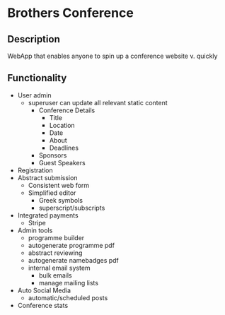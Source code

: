 # Brothers Conference

## Description

WebApp that enables anyone to spin up a conference website v. quickly

## Functionality

+ User admin
  - superuser can update all relevant static content
    + Conference Details
      - Title
      - Location
      - Date
      - About
      - Deadlines
    + Sponsors
    + Guest Speakers
+ Registration
+ Abstract submission
  - Consistent web form
  - Simplified editor
    - Greek symbols
    - superscript/subscripts
+ Integrated payments
  - Stripe
+ Admin tools
  - programme builder
  - autogenerate programme pdf
  - abstract reviewing
  - autogenerate namebadges pdf
  - internal email system
    + bulk emails
    + manage mailing lists
+ Auto Social Media
  - automatic/scheduled posts
+ Conference stats
